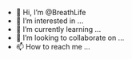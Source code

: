 - 👋 Hi, I’m @BreathLife
- 👀 I’m interested in ...
- 🌱 I’m currently learning ...
- 💞️ I’m looking to collaborate on ...
- 📫 How to reach me ...

<!---
BreathLife/BreathLife is a ✨ special ✨ repository because its `README.md` (this file) appears on your GitHub profile.
You can click the Preview link to take a look at your changes.
--->
